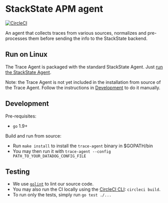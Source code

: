 # StackState APM agent

[![CircleCI](https://circleci.com/gh/StackVista/stackstate-trace-agent.svg?style=svg)](https://circleci.com/gh/StackVista/stackstate-trace-agent)

An agent that collects traces from various sources, normalizes and pre-processes them before sending the info to the StackState backend.


## Run on Linux

The Trace Agent is packaged with the standard StackState Agent.
Just [run the StackState Agent](http://docs.stackstate.com/guides/basic_agent_usage/).

Note: the Trace Agent is not yet included in the installation from source of
the Trace Agent. Follow the instructions in [Development](#development) to do
it manually.


## Development

Pre-requisites:
- `go` 1.9+


Build and run from source:
- Run `make install` to install the `trace-agent` binary in $GOPATH/bin
- You may then run it with `trace-agent --config PATH_TO_YOUR_DATADOG_CONFIG_FILE`


## Testing

- We use [`golint`](https://github.com/golang/lint) to lint our source code.
- You may also run the CI locally using the [CircleCI CLI](https://circleci.com/docs/2.0/local-jobs/): `circleci build`.
- To run only the tests, simply run `go test ./...`
